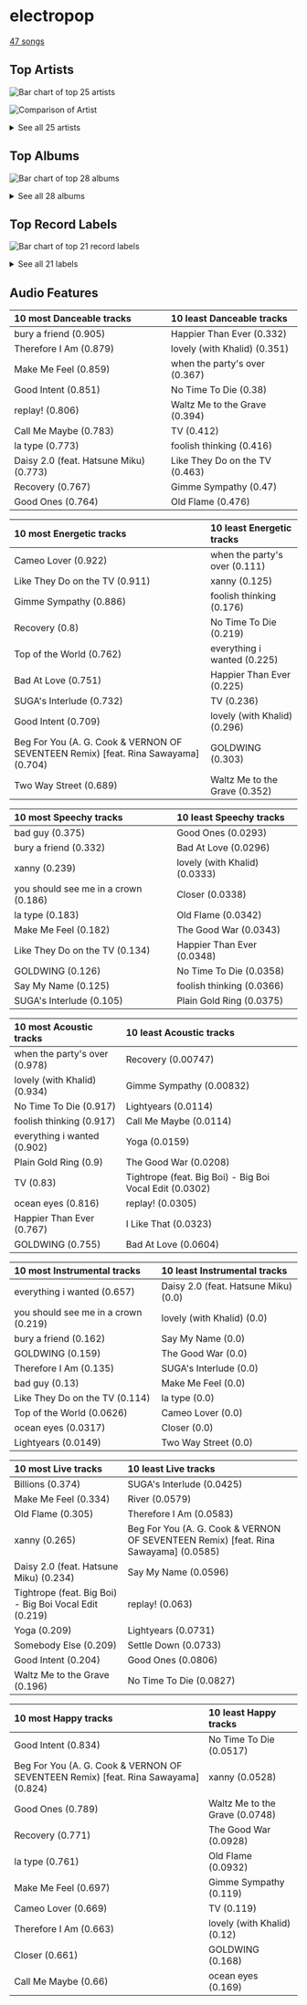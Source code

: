 # electropop

[47 songs](electropop_tracks.md)

## Top Artists

![Bar chart of top 25 artists](../images/genres/electropop/artists.png)

![Comparison of Artist](../images/genres/electropop/artists_comparison.png)


<details>
<summary>See all 25 artists</summary>

| Number of Tracks | Art | Artist | 🔗 |
|---:|:---|:---|:---|
| 16 | <img src="https://i.scdn.co/image/ab6761610000e5eb4765d540a1ebedeb7c9637a2" alt="" width="50" /> | [Kimbra](../artists/kimbra.md) | [🔗](https://open.spotify.com/artist/6hk7Yq1DU9QcCCrz9uc0Ti) |
| 13 | <img src="https://i.scdn.co/image/ab6761610000e5ebd8b9980db67272cb4d2c3daf" alt="" width="50" /> | [Billie Eilish](../artists/billie_eilish.md) | [🔗](https://open.spotify.com/artist/6qqNVTkY8uBg9cP3Jd7DAH) |
| 5 | <img src="https://i.scdn.co/image/ab6761610000e5eb1dc61a0a0612dff3df110ce2" alt="" width="50" /> | Janelle Monáe | [🔗](https://open.spotify.com/artist/6ueGR6SWhUJfvEhqkvMsVs) |
| 4 | <img src="https://i.scdn.co/image/ab6761610000e5ebd707e1c5177614c4ec95a06c" alt="" width="50" /> | Halsey | [🔗](https://open.spotify.com/artist/26VFTg2z8YR0cCuwLzESi2) |
| 2 | <img src="https://i.scdn.co/image/ab6761610000e5eb576cb43281160e345f728b71" alt="" width="50" /> | Charli XCX | [🔗](https://open.spotify.com/artist/25uiPmTg16RbhZWAqwLBy5) |
| 1 | <img src="https://i.scdn.co/image/ab6761610000e5eb358577f183465ae7698a53a7" alt="" width="50" /> | Carly Rae Jepsen | [🔗](https://open.spotify.com/artist/6sFIWsNpZYqfjUpaCgueju) |
| 1 | <img src="https://i.scdn.co/image/ab6761610000e5ebba025c8f62612b2ca6bfa375" alt="" width="50" /> | Hatsune Miku | [🔗](https://open.spotify.com/artist/6pNgnvzBa6Bthsv8SrZJYl) |
| 1 | <img src="https://i.scdn.co/image/ab6761610000e5eb31072db9da0311ecfabe96bf" alt="" width="50" /> | Khalid | [🔗](https://open.spotify.com/artist/6LuN9FCkKOj5PcnpouEgny) |
| 1 | <img src="https://i.scdn.co/image/ab6761610000e5eb3c02f4fb4cc9187c488afd50" alt="" width="50" /> | The Chainsmokers | [🔗](https://open.spotify.com/artist/69GGBxA162lTqCwzJG5jLp) |
| 1 | <img src="https://i.scdn.co/image/ab6761610000e5ebeaf75445e070451c0fb5bc7d" alt="" width="50" /> | Jidenna | [🔗](https://open.spotify.com/artist/4TsHKU8l8Wq7n7OPVikirn) |
| 1 | <img src="https://i.scdn.co/image/ab6761610000e5ebd06f948216f34ea0298aef43" alt="" width="50" /> | Caroline Polachek | [🔗](https://open.spotify.com/artist/4Ge8xMJNwt6EEXOzVXju9a) |
| 1 | <img src="https://i.scdn.co/image/ab6761610000e5eb29f1f0891028be68ff544182" alt="" width="50" /> | Pink Siifu | [🔗](https://open.spotify.com/artist/40ZElxHldNyvn7x8WRC6fh) |
| 1 | <img src="https://i.scdn.co/image/ab6761610000e5eb200914459687748118b36954" alt="" width="50" /> | Ashnikko | [🔗](https://open.spotify.com/artist/3PyJHH2wyfQK3WZrk9rpmP) |
| 1 | <img src="https://i.scdn.co/image/ab6761610000e5eb5704a64f34fe29ff73ab56bb" alt="" width="50" /> | [BTS](../artists/bts.md) | [🔗](https://open.spotify.com/artist/3Nrfpe0tUJi4K4DXYWgMUX) |
| 1 | <img src="https://i.scdn.co/image/ab6761610000e5eb9df0f924a5e609c8da143cd5" alt="" width="50" /> | A. G. Cook | [🔗](https://open.spotify.com/artist/335TWGWGFan4vaacJzSiU8) |
| 1 | <img src="nan" alt="" width="50" /> | Tommy Raps | [🔗](https://open.spotify.com/artist/2jDVhHiltj9mEWoIGdBg3z) |
| 1 | <img src="https://i.scdn.co/image/ab6761610000e5eb7f3c0dffb5229c8734ff60b2" alt="" width="50" /> | Big Boi | [🔗](https://open.spotify.com/artist/2ht3wxeT69CzyKFChNnNAB) |
| 1 | <img src="https://i.scdn.co/image/ab6761610000e5eba8b955d42229e4cbd03d4cd8" alt="" width="50" /> | VERNON | [🔗](https://open.spotify.com/artist/2Y34b9AOK30zXgL7cAH4NG) |
| 1 | <img src="https://i.scdn.co/image/ab6761610000e5eb740bae2676885855f3e5b05a" alt="" width="50" /> | Tove Styrke | [🔗](https://open.spotify.com/artist/2QSPrJfYeRXaltEEiriXN9) |
| 1 | <img src="https://i.scdn.co/image/ab6761610000e5ebd6442ba68c144b0c84b207a4" alt="" width="50" /> | Rina Sawayama | [🔗](https://open.spotify.com/artist/2KEqzdPS7M5YwGmiuPTdr5) |
| 1 | <img src="https://i.scdn.co/image/ab6761610000e5ebe0812e8d85a4cc98cbc3bf2c" alt="" width="50" /> | Metric | [🔗](https://open.spotify.com/artist/1rCIEwPp5OnXW0ornlSsRl) |
| 1 | <img src="https://i.scdn.co/image/ab6761610000e5eb1e9c5c07c1244a637929678c" alt="" width="50" /> | VÉRITÉ | [🔗](https://open.spotify.com/artist/1Fr6agZ6iSM5Ynn2k4C8sc) |
| 1 | <img src="https://i.scdn.co/image/ab6761610000e5eba8bcfb642ea4803e36b73b0a" alt="" width="50" /> | Bishop Briggs | [🔗](https://open.spotify.com/artist/0yb46jwm7gqbZXVXZQ8Z1e) |
| 1 | <img src="https://i.scdn.co/image/ab6761610000e5eb53a4b7b7926630c0d69b0589" alt="" width="50" /> | Ryan Lott | [🔗](https://open.spotify.com/artist/0rLLyTr5rx0qYKb63MdVW9) |
| 1 | <img src="https://i.scdn.co/image/ab6761610000e5eb0fad315ccb6b38517152d2cc" alt="" width="50" /> | SUGA | [🔗](https://open.spotify.com/artist/0ebNdVaOfp6N0oZ1guIxM8) |

</details>

## Top Albums

![Bar chart of top 28 albums](../images/genres/electropop/albums.png)


<details>
<summary>See all 28 albums</summary>

| Number of Tracks | Art | Album | Release Date | 🔗 |
|---:|:---|:---|:---|:---|
| 7 | <img src="https://i.scdn.co/image/ab67616d0000b273d0ec2db731952a7efabc6397" alt="" width="50" /> | Vows (Deluxe Version) | 2011 | [🔗](https://open.spotify.com/album/6V9rvW05Um5bIHePPfeI8p) |
| 5 | <img src="https://i.scdn.co/image/ab67616d0000b27350a3147b4edd7701a876c6ce" alt="" width="50" /> | WHEN WE ALL FALL ASLEEP, WHERE DO WE GO? | 2019-03-29 | [🔗](https://open.spotify.com/album/0S0KGZnfBGSIssfF54WSJh) |
| 5 | <img src="https://i.scdn.co/image/ab67616d0000b273d56201d2b07c5950c540f0c8" alt="" width="50" /> | Primal Heart | 2018-04-20 | [🔗](https://open.spotify.com/album/4pj0BkJ7u39i009oqe8V79) |
| 3 | <img src="https://i.scdn.co/image/ab67616d0000b2732a038d3bf875d23e4aeaa84e" alt="" width="50" /> | Happier Than Ever | 2021-07-30 | [🔗](https://open.spotify.com/album/0JGOiO34nwfUdDrD612dOp) |
| 3 | <img src="https://i.scdn.co/image/ab67616d0000b273c1b217d3bb2ef206b92cd968" alt="" width="50" /> | A Reckoning | 2023-01-27 | [🔗](https://open.spotify.com/album/2LXTIciAcMZ6wa96d9sLnM) |
| 2 | <img src="https://i.scdn.co/image/ab67616d0000b2730a60fb0deda858270cca82ee" alt="" width="50" /> | Dirty Computer | 2018-04-27 | [🔗](https://open.spotify.com/album/2PjlaxlMunGOUvcRzlTbtE) |
| 1 | <img src="https://i.scdn.co/image/ab67616d0000b2738a3f0a3ca7929dea23cd274c" alt="" width="50" /> | lovely (with Khalid) | 2018-04-19 | [🔗](https://open.spotify.com/album/2sBB17RXTamvj7Ncps15AK) |
| 1 | <img src="https://i.scdn.co/image/ab67616d0000b2730f7ad6d8d829906c17cae210" alt="" width="50" /> | hopeless fountain kingdom (Deluxe) | 2017-06-02 | [🔗](https://open.spotify.com/album/7GjG91tyHQNGEHzKJaqOi0) |
| 1 | <img src="https://i.scdn.co/image/ab67616d0000b273f2248cf6dad1d6c062587249" alt="" width="50" /> | everything i wanted | 2019-11-13 | [🔗](https://open.spotify.com/album/4i3rAwPw7Ln2YrKDusaWyT) |
| 1 | <img src="https://i.scdn.co/image/ab67616d0000b273a9f6c04ba168640b48aa5795" alt="" width="50" /> | dont smile at me | 2017-12-22 | [🔗](https://open.spotify.com/album/7fRrTyKvE4Skh93v97gtcU) |
| 1 | <img src="https://i.scdn.co/image/ab67616d0000b273fbf594435bcb7b30636efc02" alt="" width="50" /> | Yoga | 2015-03-31 | [🔗](https://open.spotify.com/album/5rzxGeVyCV74SvV5hjLRAU) |
| 1 | <img src="https://i.scdn.co/image/ab67616d0000b27369b3dd10eee85bb2652c3b05" alt="" width="50" /> | The Golden Echo | 2014-08-15 | [🔗](https://open.spotify.com/album/66hoUkjxM7tVQwu7bZocwP) |
| 1 | <img src="https://i.scdn.co/image/ab67616d0000b273120a1366324c2ae1728e17e5" alt="" width="50" /> | The ArchAndroid | 2010-05-17 | [🔗](https://open.spotify.com/album/7MvSB0JTdtl1pSwZcgvYQX) |
| 1 | <img src="https://i.scdn.co/image/ab67616d0000b2730d0837e34a3fcc57de9fc93d" alt="" width="50" /> | Sway | 2018-05-04 | [🔗](https://open.spotify.com/album/3fSRbKgYW6kcR1ZFMaaNV4) |
| 1 | <img src="https://i.scdn.co/image/ab67616d0000b273ce94afb9aa5d73f00852a45b" alt="" width="50" /> | Somebody Else | 2016-09-09 | [🔗](https://open.spotify.com/album/3Q4yhhyFA2cpZq2FGOgMwU) |
| 1 | <img src="https://i.scdn.co/image/ab67616d0000b273da43139cbb1612e1b94eed4a" alt="" width="50" /> | SUGA's Interlude | 2019-12-06 | [🔗](https://open.spotify.com/album/0JfaSjTaej3QB27ofjnbQV) |
| 1 | <img src="https://i.scdn.co/image/ab67616d0000b273f7b7174bef6f3fbfda3a0bb7" alt="" width="50" /> | No Time To Die | 2020-02-13 | [🔗](https://open.spotify.com/album/5sXSHscDjBez8VF20cSyad) |
| 1 | <img src="https://i.scdn.co/image/ab67616d0000b273b72cb7bed93d6e2fdf42cffe" alt="" width="50" /> | Metropolis: The Chase Suite (Special Edition) | 2008-08-12 | [🔗](https://open.spotify.com/album/3T3bJi3cvwR5U7ihwgEwF1) |
| 1 | <img src="https://i.scdn.co/image/ab67616d0000b2737636e1c9e67eaafc9f49aefd" alt="" width="50" /> | Manic | 2020-01-17 | [🔗](https://open.spotify.com/album/68enXe5XcJdciSDAZr0Alr) |
| 1 | <img src="https://i.scdn.co/image/ab67616d0000b273a111f7769013f1731e9c697c" alt="" width="50" /> | Kiss (Deluxe) | 2012-01-01 | [🔗](https://open.spotify.com/album/29blfJv8AddJrjuG3DpE13) |
| 1 | <img src="https://i.scdn.co/image/ab67616d0000b2737a4781629469bb83356cd318" alt="" width="50" /> | Guitar Songs | 2022-07-21 | [🔗](https://open.spotify.com/album/1YPWxMpQEC8kcOuefgXbhj) |
| 1 | <img src="https://i.scdn.co/image/ab67616d0000b27370d7aa769af19e7e2c2e107b" alt="" width="50" /> | Fantasies | 2009-04-14 | [🔗](https://open.spotify.com/album/3Oj8FdHcV6kAiOVWfkqRaA) |
| 1 | <img src="https://i.scdn.co/image/ab67616d0000b2735064363e1b38af783f93f1a7" alt="" width="50" /> | Daisy 2.0 (feat. Hatsune Miku) | 2020-12-11 | [🔗](https://open.spotify.com/album/6JZYS7UElSfjyTgFgE1ApG) |
| 1 | <img src="https://i.scdn.co/image/ab67616d0000b273495ce6da9aeb159e94eaa453" alt="" width="50" /> | Closer | 2016-07-29 | [🔗](https://open.spotify.com/album/0rSLgV8p5FzfnqlEk4GzxE) |
| 1 | <img src="https://i.scdn.co/image/ab67616d0000b2738cae5034066af45cdfbc4266" alt="" width="50" /> | Church Of Scars | 2018-04-20 | [🔗](https://open.spotify.com/album/1TTxcgs3zEngN0EB56yXzY) |
| 1 | <img src="https://i.scdn.co/image/ab67616d0000b273f629eb64fd8ef76a97b154f5" alt="" width="50" /> | CRASH | 2022-03-18 | [🔗](https://open.spotify.com/album/1QqipMXWzJhr6yfcNKTp8B) |
| 1 | <img src="https://i.scdn.co/image/ab67616d0000b273e0fe249ba64c4b0cd85f3ef6" alt="" width="50" /> | Billions | 2022-02-09 | [🔗](https://open.spotify.com/album/4DpAPqdJ1jVhoWZrxWLRH5) |
| 1 | <img src="https://i.scdn.co/image/ab67616d0000b273b0ed835957dbf3c63184a3bc" alt="" width="50" /> | Beg For You (A. G. Cook & VERNON OF SEVENTEEN Remix) [feat. Rina Sawayama] | 2022-02-25 | [🔗](https://open.spotify.com/album/6snPKZGUbpydW2XJu9ievq) |

</details>


## Top Record Labels

![Bar chart of top 21 record labels](../images/genres/electropop/labels.png)


<details>
<summary>See all 21 labels</summary>

| Number of Tracks | Label |
|---:|:---|
| 13 | [Warner Records](../labels/warner_records.md) |
| 13 | [Darkroom](../labels/darkroom.md) |
| 11 | [Interscope Records](../labels/interscope_records.md) |
| 4 | Bad Boy |
| 3 | Kimbra |
| 2 | Wondaland |
| 2 | [Capitol Records](../labels/capitol_records.md) |
| 1 | VÉRITÉ |
| 1 | Teleport Records |
| 1 | Silent Records IGA |
| 1 | [RCA Records Label](../labels/rca_records_label.md) |
| 1 | Perpetual Novice |
| 1 | Parlophone UK |
| 1 | Metric Music International |
| 1 | Island Records |
| 1 | [Epic](../labels/epic.md) |
| 1 | Disruptor Records |
| 1 | [Columbia](../labels/columbia.md) |
| 1 | Atlantic Records UK |
| 1 | [Atlantic Records](../labels/atlantic_records.md) |
| 1 | Astralwerks (ASW) |

</details>


## Audio Features

| 10 most Danceable tracks | 10 least Danceable tracks |
|:---|:---|
| bury a friend (0.905) | Happier Than Ever (0.332) |
| Therefore I Am (0.879) | lovely (with Khalid) (0.351) |
| Make Me Feel (0.859) | when the party's over (0.367) |
| Good Intent (0.851) | No Time To Die (0.38) |
| replay! (0.806) | Waltz Me to the Grave (0.394) |
| Call Me Maybe (0.783) | TV (0.412) |
| la type (0.773) | foolish thinking (0.416) |
| Daisy 2.0 (feat. Hatsune Miku) (0.773) | Like They Do on the TV (0.463) |
| Recovery (0.767) | Gimme Sympathy (0.47) |
| Good Ones (0.764) | Old Flame (0.476) |

| 10 most Energetic tracks | 10 least Energetic tracks |
|:---|:---|
| Cameo Lover (0.922) | when the party's over (0.111) |
| Like They Do on the TV (0.911) | xanny (0.125) |
| Gimme Sympathy (0.886) | foolish thinking (0.176) |
| Recovery (0.8) | No Time To Die (0.219) |
| Top of the World (0.762) | everything i wanted (0.225) |
| Bad At Love (0.751) | Happier Than Ever (0.225) |
| SUGA's Interlude (0.732) | TV (0.236) |
| Good Intent (0.709) | lovely (with Khalid) (0.296) |
| Beg For You (A. G. Cook & VERNON OF SEVENTEEN Remix) [feat. Rina Sawayama] (0.704) | GOLDWING (0.303) |
| Two Way Street (0.689) | Waltz Me to the Grave (0.352) |

| 10 most Speechy tracks | 10 least Speechy tracks |
|:---|:---|
| bad guy (0.375) | Good Ones (0.0293) |
| bury a friend (0.332) | Bad At Love (0.0296) |
| xanny (0.239) | lovely (with Khalid) (0.0333) |
| you should see me in a crown (0.186) | Closer (0.0338) |
| la type (0.183) | Old Flame (0.0342) |
| Make Me Feel (0.182) | The Good War (0.0343) |
| Like They Do on the TV (0.134) | Happier Than Ever (0.0348) |
| GOLDWING (0.126) | No Time To Die (0.0358) |
| Say My Name (0.125) | foolish thinking (0.0366) |
| SUGA's Interlude (0.105) | Plain Gold Ring (0.0375) |

| 10 most Acoustic tracks | 10 least Acoustic tracks |
|:---|:---|
| when the party's over (0.978) | Recovery (0.00747) |
| lovely (with Khalid) (0.934) | Gimme Sympathy (0.00832) |
| No Time To Die (0.917) | Lightyears (0.0114) |
| foolish thinking (0.917) | Call Me Maybe (0.0114) |
| everything i wanted (0.902) | Yoga (0.0159) |
| Plain Gold Ring (0.9) | The Good War (0.0208) |
| TV (0.83) | Tightrope (feat. Big Boi) - Big Boi Vocal Edit (0.0302) |
| ocean eyes (0.816) | replay! (0.0305) |
| Happier Than Ever (0.767) | I Like That (0.0323) |
| GOLDWING (0.755) | Bad At Love (0.0604) |

| 10 most Instrumental tracks | 10 least Instrumental tracks |
|:---|:---|
| everything i wanted (0.657) | Daisy 2.0 (feat. Hatsune Miku) (0.0) |
| you should see me in a crown (0.219) | lovely (with Khalid) (0.0) |
| bury a friend (0.162) | Say My Name (0.0) |
| GOLDWING (0.159) | The Good War (0.0) |
| Therefore I Am (0.135) | SUGA's Interlude (0.0) |
| bad guy (0.13) | Make Me Feel (0.0) |
| Like They Do on the TV (0.114) | la type (0.0) |
| Top of the World (0.0626) | Cameo Lover (0.0) |
| ocean eyes (0.0317) | Closer (0.0) |
| Lightyears (0.0149) | Two Way Street (0.0) |

| 10 most Live tracks | 10 least Live tracks |
|:---|:---|
| Billions (0.374) | SUGA's Interlude (0.0425) |
| Make Me Feel (0.334) | River (0.0579) |
| Old Flame (0.305) | Therefore I Am (0.0583) |
| xanny (0.265) | Beg For You (A. G. Cook & VERNON OF SEVENTEEN Remix) [feat. Rina Sawayama] (0.0585) |
| Daisy 2.0 (feat. Hatsune Miku) (0.234) | Say My Name (0.0596) |
| Tightrope (feat. Big Boi) - Big Boi Vocal Edit (0.219) | replay! (0.063) |
| Yoga (0.209) | Lightyears (0.0731) |
| Somebody Else (0.209) | Settle Down (0.0733) |
| Good Intent (0.204) | Good Ones (0.0806) |
| Waltz Me to the Grave (0.196) | No Time To Die (0.0827) |

| 10 most Happy tracks | 10 least Happy tracks |
|:---|:---|
| Good Intent (0.834) | No Time To Die (0.0517) |
| Beg For You (A. G. Cook & VERNON OF SEVENTEEN Remix) [feat. Rina Sawayama] (0.824) | xanny (0.0528) |
| Good Ones (0.789) | Waltz Me to the Grave (0.0748) |
| Recovery (0.771) | The Good War (0.0928) |
| la type (0.761) | Old Flame (0.0932) |
| Make Me Feel (0.697) | Gimme Sympathy (0.119) |
| Cameo Lover (0.669) | TV (0.119) |
| Therefore I Am (0.663) | lovely (with Khalid) (0.12) |
| Closer (0.661) | GOLDWING (0.168) |
| Call Me Maybe (0.66) | ocean eyes (0.169) |
